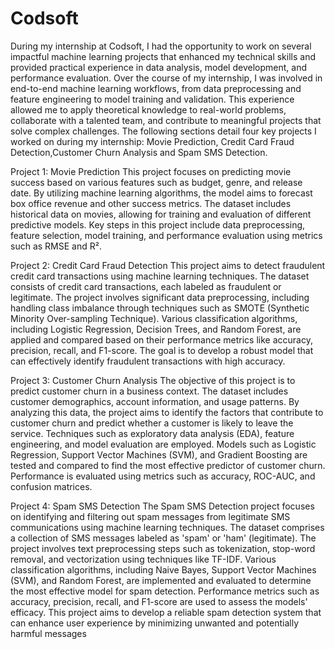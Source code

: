 # Codsoft
During my internship at Codsoft, I had the opportunity to work on several impactful machine learning projects that enhanced my technical skills and provided practical experience in data analysis, model development, and performance evaluation. Over the course of my internship, I was involved in end-to-end machine learning workflows, from data preprocessing and feature engineering to model training and validation. This experience allowed me to apply theoretical knowledge to real-world problems, collaborate with a talented team, and contribute to meaningful projects that solve complex challenges. The following sections detail four key projects I worked on during my internship: Movie Prediction, Credit Card Fraud Detection,Customer Churn Analysis and Spam SMS Detection.


Project 1: Movie Prediction
This project focuses on predicting movie success based on various features such as budget, genre, and release date. By utilizing machine learning algorithms, the model aims to forecast box office revenue and other success metrics. The dataset includes historical data on movies, allowing for training and evaluation of different predictive models. Key steps in this project include data preprocessing, feature selection, model training, and performance evaluation using metrics such as RMSE and R².

Project 2: Credit Card Fraud Detection
This project aims to detect fraudulent credit card transactions using machine learning techniques. The dataset consists of credit card transactions, each labeled as fraudulent or legitimate. The project involves significant data preprocessing, including handling class imbalance through techniques such as SMOTE (Synthetic Minority Over-sampling Technique). Various classification algorithms, including Logistic Regression, Decision Trees, and Random Forest, are applied and compared based on their performance metrics like accuracy, precision, recall, and F1-score. The goal is to develop a robust model that can effectively identify fraudulent transactions with high accuracy.

Project 3: Customer Churn Analysis
The objective of this project is to predict customer churn in a business context. The dataset includes customer demographics, account information, and usage patterns. By analyzing this data, the project aims to identify the factors that contribute to customer churn and predict whether a customer is likely to leave the service. Techniques such as exploratory data analysis (EDA), feature engineering, and model evaluation are employed. Models such as Logistic Regression, Support Vector Machines (SVM), and Gradient Boosting are tested and compared to find the most effective predictor of customer churn. Performance is evaluated using metrics such as accuracy, ROC-AUC, and confusion matrices.


Project 4: Spam SMS Detection
The Spam SMS Detection project focuses on identifying and filtering out spam messages from legitimate SMS communications using machine learning techniques. The dataset comprises a collection of SMS messages labeled as 'spam' or 'ham' (legitimate). The project involves text preprocessing steps such as tokenization, stop-word removal, and vectorization using techniques like TF-IDF. Various classification algorithms, including Naive Bayes, Support Vector Machines (SVM), and Random Forest, are implemented and evaluated to determine the most effective model for spam detection. Performance metrics such as accuracy, precision, recall, and F1-score are used to assess the models' efficacy. This project aims to develop a reliable spam detection system that can enhance user experience by minimizing unwanted and potentially harmful messages
